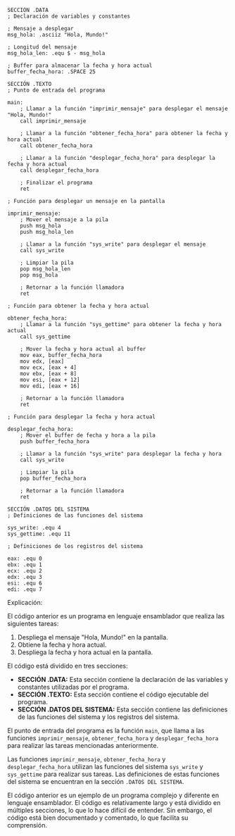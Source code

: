```assembly
SECCIÓN .DATA
; Declaración de variables y constantes

; Mensaje a desplegar
msg_hola: .asciiz "Hola, Mundo!"

; Longitud del mensaje
msg_hola_len: .equ $ - msg_hola

; Buffer para almacenar la fecha y hora actual
buffer_fecha_hora: .SPACE 25

SECCIÓN .TEXTO
; Punto de entrada del programa

main:
    ; Llamar a la función "imprimir_mensaje" para desplegar el mensaje "Hola, Mundo!"
    call imprimir_mensaje

    ; Llamar a la función "obtener_fecha_hora" para obtener la fecha y hora actual
    call obtener_fecha_hora

    ; Llamar a la función "desplegar_fecha_hora" para desplegar la fecha y hora actual
    call desplegar_fecha_hora

    ; Finalizar el programa
    ret

; Función para desplegar un mensaje en la pantalla

imprimir_mensaje:
    ; Mover el mensaje a la pila
    push msg_hola
    push msg_hola_len

    ; Llamar a la función "sys_write" para desplegar el mensaje
    call sys_write

    ; Limpiar la pila
    pop msg_hola_len
    pop msg_hola

    ; Retornar a la función llamadora
    ret

; Función para obtener la fecha y hora actual

obtener_fecha_hora:
    ; Llamar a la función "sys_gettime" para obtener la fecha y hora actual
    call sys_gettime

    ; Mover la fecha y hora actual al buffer
    mov eax, buffer_fecha_hora
    mov edx, [eax]
    mov ecx, [eax + 4]
    mov ebx, [eax + 8]
    mov esi, [eax + 12]
    mov edi, [eax + 16]

    ; Retornar a la función llamadora
    ret

; Función para desplegar la fecha y hora actual

desplegar_fecha_hora:
    ; Mover el buffer de fecha y hora a la pila
    push buffer_fecha_hora

    ; Llamar a la función "sys_write" para desplegar la fecha y hora
    call sys_write

    ; Limpiar la pila
    pop buffer_fecha_hora

    ; Retornar a la función llamadora
    ret

SECCIÓN .DATOS DEL SISTEMA
; Definiciones de las funciones del sistema

sys_write: .equ 4
sys_gettime: .equ 11

; Definiciones de los registros del sistema

eax: .equ 0
ebx: .equ 1
ecx: .equ 2
edx: .equ 3
esi: .equ 6
edi: .equ 7
```

Explicación:

El código anterior es un programa en lenguaje ensamblador que realiza las siguientes tareas:

1. Despliega el mensaje "Hola, Mundo!" en la pantalla.
2. Obtiene la fecha y hora actual.
3. Despliega la fecha y hora actual en la pantalla.

El código está dividido en tres secciones:

* **SECCIÓN .DATA:** Esta sección contiene la declaración de las variables y constantes utilizadas por el programa.
* **SECCIÓN .TEXTO:** Esta sección contiene el código ejecutable del programa.
* **SECCIÓN .DATOS DEL SISTEMA:** Esta sección contiene las definiciones de las funciones del sistema y los registros del sistema.

El punto de entrada del programa es la función `main`, que llama a las funciones `imprimir_mensaje`, `obtener_fecha_hora` y `desplegar_fecha_hora` para realizar las tareas mencionadas anteriormente.

Las funciones `imprimir_mensaje`, `obtener_fecha_hora` y `desplegar_fecha_hora` utilizan las funciones del sistema `sys_write` y `sys_gettime` para realizar sus tareas. Las definiciones de estas funciones del sistema se encuentran en la sección `.DATOS DEL SISTEMA`.

El código anterior es un ejemplo de un programa complejo y diferente en lenguaje ensamblador. El código es relativamente largo y está dividido en múltiples secciones, lo que lo hace difícil de entender. Sin embargo, el código está bien documentado y comentado, lo que facilita su comprensión.